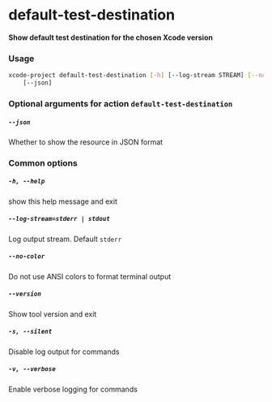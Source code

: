 
default-test-destination
========================


**Show default test destination for the chosen Xcode version**
### Usage
```bash
xcode-project default-test-destination [-h] [--log-stream STREAM] [--no-color] [--version] [-s] [-v]
    [--json]
```
### Optional arguments for action `default-test-destination`

##### `--json`


Whether to show the resource in JSON format
### Common options

##### `-h, --help`


show this help message and exit
##### `--log-stream=stderr | stdout`


Log output stream. Default `stderr`
##### `--no-color`


Do not use ANSI colors to format terminal output
##### `--version`


Show tool version and exit
##### `-s, --silent`


Disable log output for commands
##### `-v, --verbose`


Enable verbose logging for commands